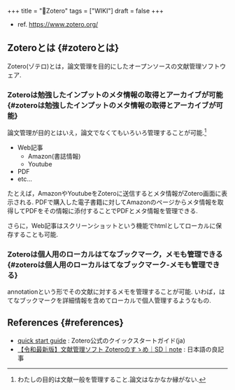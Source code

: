 +++
title = "📝Zotero"
tags = ["WIKI"]
draft = false
+++

-   ref. <https://www.zotero.org/>


## Zoteroとは {#zoteroとは}

Zotero(ゾテロ)とは，論文管理を目的にしたオープンソースの文献管理ソフトウェア.


### Zoteroは勉強したインプットのメタ情報の取得とアーカイブが可能 {#zoteroは勉強したインプットのメタ情報の取得とアーカイブが可能}

論文管理が目的とはいえ，論文でなくてもいろいろ管理することが可能.[^fn:1]

-   Web記事
    -   Amazon(書誌情報)
    -   Youtube
-   PDF
-   etc...

たとえば，AmazonやYoutubeをZoteroに送信するとメタ情報がZotero画面に表示される. PDFで購入した電子書籍に対してAmazonのページからメタ情報を取得してPDFをその情報に添付することでPDFとメタ情報を管理できる.

さらに，Web記事はスクリーンショットという機能でhtmlとしてローカルに保存することも可能.


### Zoteroは個人用のローカルはてなブックマーク，メモも管理できる {#zoteroは個人用のローカルはてなブックマーク-メモも管理できる}

annotationという形でその文献に対するメモを管理することが可能. いわば，はてなブックマークを詳細情報を含めてローカルで個人管理するようなもの.


## References {#references}

-   [quick start guide](https://www.zotero.org/support/ja/quick_start_guide) : Zotero公式のクイックスタートガイド(ja)
-   [【令和最新版】文献管理ソフト Zoteroのすゝめ｜SD｜note](https://note.com/sdeso/n/n013952313c1b) : 日本語の良記事

[^fn:1]: わたしの目的は文献一般を管理すること.論文はなかなか縁がない.
